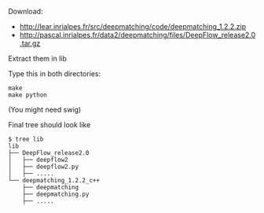 Download:
- http://lear.inrialpes.fr/src/deepmatching/code/deepmatching_1.2.2.zip
- http://pascal.inrialpes.fr/data2/deepmatching/files/DeepFlow_release2.0.tar.gz

Extract them in lib

Type this in both directories:
```
make
make python
```
(You might need swig)

Final tree should look like
```
$ tree lib
lib
├── DeepFlow_release2.0
│   ├── deepflow2
│   ├── deepflow2.py
│   ├── .....
└── deepmatching_1.2.2_c++
    ├── deepmatching
    ├── deepmatching.py
    ├── .....
```
